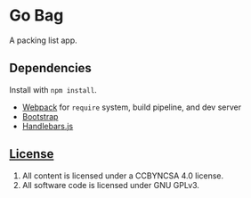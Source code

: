 # Go Bag

A packing list app.

## Dependencies

Install with `npm install`.

-   [Webpack](https://webpack.github.io) for `require` system, build pipeline, and dev server
-   [Bootstrap](http://getbootstrap.com)
-   [Handlebars.js](http://handlebarsjs.com)


## [License](LICENSE)

1.  All content is licensed under a CC­BY­NC­SA 4.0 license.
1.  All software code is licensed under GNU GPLv3.
